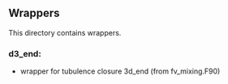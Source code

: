 ## Wrappers

This directory contains wrappers.

### d3_end:
- wrapper for tubulence closure 3d_end (from fv_mixing.F90)
